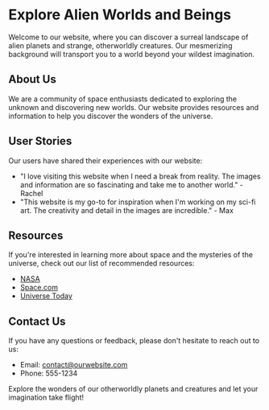 <!--font:Poppins-->

# Explore Alien Worlds and Beings

Welcome to our website, where you can discover a surreal landscape of alien planets and strange, otherworldly creatures. Our mesmerizing background will transport you to a world beyond your wildest imagination.

## About Us

We are a community of space enthusiasts dedicated to exploring the unknown and discovering new worlds. Our website provides resources and information to help you discover the wonders of the universe.

## User Stories

Our users have shared their experiences with our website:

- "I love visiting this website when I need a break from reality. The images and information are so fascinating and take me to another world." - Rachel
- "This website is my go-to for inspiration when I'm working on my sci-fi art. The creativity and detail in the images are incredible." - Max

## Resources

If you're interested in learning more about space and the mysteries of the universe, check out our list of recommended resources:

- [NASA](#nasa)
- [Space.com](#spacecom)
- [Universe Today](#universetoday)

## Contact Us

If you have any questions or feedback, please don't hesitate to reach out to us:

- Email: [contact@ourwebsite.com](mailto:contact@ourwebsite.com)
- Phone: 555-1234

Explore the wonders of our otherworldly planets and creatures and let your imagination take flight!

<!--

Write me content for website with wallpaper which alt text is:

"A surreal landscape of alien planets and strange, otherworldly creatures."

The name/title of the page should not be 1:1 copy of the alt text but rather a real content of the website which is using this wallpaper.

- Use markdown format 
- Start with heading
- Heading should be short and concise
- The content should look like a real website 
- The website should not be about the wallpaper, wallpaper is just a related background
- Heading should be contain work "wallpaper" or "background"
- Include real sections like references, contact, user stories, etc. use things relevant to the page purpose.
- Feel free to use structure like headings, bullets, numbering, blockquotes, paragraphs, horizontal lines, etc.
- You can use formatting like bold or _italic_
- You can include UTF-8 emojis
- Links should be only #hash anchors (and you can refer to the document itself)
- Do not include images


---


# Discover the Wonders of Our Otherworldly Background

Welcome to our website, where you can explore a surreal landscape of alien planets and strange, otherworldly creatures. Our mesmerizing background will transport you to a world beyond your wildest imagination.

## About Us

We are a community of enthusiasts who share a passion for exploring the unknown and discovering new worlds. Our website is dedicated to providing resources and information to help you discover the wonders of the universe.

## User Stories

Our users have shared their experiences with our background, and we're excited to share them with you:

> "I love using this background when I'm working on my sci-fi novel. It really helps me get in the zone and imagine new worlds." - Jane

> "This wallpaper is perfect for my desktop. It's so captivating that I often find myself lost in thought, daydreaming about what could be out there." - Mark

## Resources

If you're interested in learning more about space and the mysteries of the universe, check out our list of recommended resources:

- [NASA](#nasa)
- [Space.com](#spacecom)
- [Universe Today](#universetoday)

## Contact Us

If you have any questions or feedback, please don't hesitate to reach out to us:

- Email: [contact@ourwebsite.com](mailto:contact@ourwebsite.com)
- Phone: 555-1234

We hope you enjoy our otherworldly background as much as we do!


---


Heading is too long, rewrite whole content.


---


# Otherworldly Wonders: Explore Our Alien Planet Background

Welcome to our website, where you can immerse yourself in a surreal landscape of alien planets and strange, otherworldly creatures. Our mesmerizing background will transport you to a world beyond your wildest imagination.

## About Us

We are a community of space enthusiasts who share a passion for exploring the unknown and discovering new worlds. Our website is dedicated to providing resources and information to help you discover the wonders of the universe.

## User Stories

Our users have shared their experiences with our background:

- "This wallpaper is perfect for my desktop. It's so captivating that I often find myself lost in thought, daydreaming about what could be out there." - Mark
- "I love using this background when I'm working on my sci-fi novel. It really helps me get in the zone and imagine new worlds." - Jane

## Resources

If you're interested in learning more about space and the mysteries of the universe, check out our list of recommended resources:

- [NASA](#nasa)
- [Space.com](#spacecom)
- [Universe Today](#universetoday)

## Contact Us

If you have any questions or feedback, please don't hesitate to reach out to us:

- Email: [contact@ourwebsite.com](mailto:contact@ourwebsite.com)
- Phone: 555-1234

Experience the wonder of our otherworldly planet background and let your imagination take flight!


---


Heading is too long, rewrite whole content.


---


# Discover Our Alien Planet Wallpaper

Welcome to our website, where you can discover a surreal landscape of alien planets and strange, otherworldly creatures through our mesmerizing wallpaper. 

## About Us

We are a community of space enthusiasts dedicated to exploring the unknown and discovering new worlds. Our website provides resources and information to help you discover the wonders of the universe.

## User Stories

Our users have shared their experiences with our wallpaper:

- "This background is out of this world! It's perfect for my desktop and helps me stay inspired throughout the day." - Alex
- "I love using this wallpaper as a conversation starter. Everyone who sees it is amazed by the incredible detail and creativity." - Sarah

## Resources

If you're interested in learning more about space and the mysteries of the universe, check out our list of recommended resources:

- [NASA](#nasa)
- [Space.com](#spacecom)
- [Universe Today](#universetoday)

## Contact Us

If you have any questions or feedback, please don't hesitate to reach out to us:

- Email: [contact@ourwebsite.com](mailto:contact@ourwebsite.com)
- Phone: 555-1234

Experience the wonder of our otherworldly planet wallpaper and let your imagination soar to new heights!


---


Heading should not include word "wallpaper". The website should not be about the wallpaper itself, wallpaper is just a related background, rewrite whole content.


---


# Explore Otherworldly Planets and Creatures

Welcome to our website, where you can discover a surreal landscape of alien planets and strange, otherworldly creatures. Our mesmerizing background will transport you to a world beyond your wildest imagination.

## About Us

We are a community of space enthusiasts dedicated to exploring the unknown and discovering new worlds. Our website provides resources and information to help you discover the wonders of the universe.

## User Stories

Our users have shared their experiences with our website:

- "I love visiting this website when I need a break from reality. The images and information are so fascinating and take me to another world." - Rachel
- "This website is my go-to for inspiration when I'm working on my sci-fi art. The creativity and detail in the images are incredible." - Max

## Resources

If you're interested in learning more about space and the mysteries of the universe, check out our list of recommended resources:

- [NASA](#nasa)
- [Space.com](#spacecom)
- [Universe Today](#universetoday)

## Contact Us

If you have any questions or feedback, please don't hesitate to reach out to us:

- Email: [contact@ourwebsite.com](mailto:contact@ourwebsite.com)
- Phone: 555-1234

Explore the wonders of our otherworldly planets and creatures and let your imagination take flight!


---


Write me a Google font which is best fitting for the website.

Pick from the list:
- Lobster
- Open Sans
- Orbitron
- IBM Plex Sans
- Futura
- Montserrat
- Raleway
- Playfair Display
- Dancing Script
- Alegreya
- Inter
- Poppins
- Great Vibes
- Barlow Condensed
- Roboto
- Lato
- Exo 2


Write just the font name nothing else.


---


Poppins

-->

